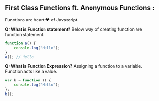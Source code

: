 ## First Class Functions ft. Anonymous Functions :

Functions are heart ♥ of Javascript.

**Q: What is Function statement?**
Below way of creating function are function statement.

```js
function a() {
    console.log("Hello");
}
a(); // Hello
```

**Q: What is Function Expression?**
Assigning a function to a variable. Function acts like a value.

```js
var b = function () {
    console.log("Hello");
};
b();
```
